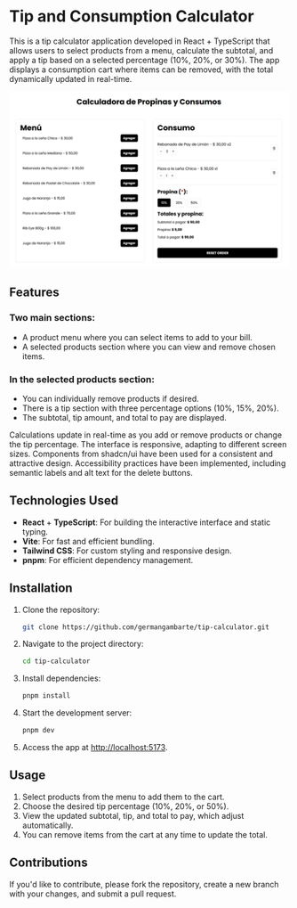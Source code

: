 # Tip and Consumption Calculator

This is a tip calculator application developed in React + TypeScript that allows users to select products from a menu, calculate the subtotal, and apply a tip based on a selected percentage (10%, 20%, or 30%). The app displays a consumption cart where items can be removed, with the total dynamically updated in real-time.

![App Screenshot](public/image.png)

## Features

### Two main sections:

- A product menu where you can select items to add to your bill.
- A selected products section where you can view and remove chosen items.

### In the selected products section:

- You can individually remove products if desired.
- There is a tip section with three percentage options (10%, 15%, 20%).
- The subtotal, tip amount, and total to pay are displayed.

Calculations update in real-time as you add or remove products or change the tip percentage.
The interface is responsive, adapting to different screen sizes.
Components from shadcn/ui have been used for a consistent and attractive design.
Accessibility practices have been implemented, including semantic labels and alt text for the delete buttons.

## Technologies Used

- **React** + **TypeScript**: For building the interactive interface and static typing.
- **Vite**: For fast and efficient bundling.
- **Tailwind CSS**: For custom styling and responsive design.
- **pnpm**: For efficient dependency management.

## Installation

1. Clone the repository:

   ```bash
   git clone https://github.com/germangambarte/tip-calculator.git
   ```

2. Navigate to the project directory:

   ```bash
   cd tip-calculator
   ```

3. Install dependencies:

   ```bash
   pnpm install
   ```

4. Start the development server:

   ```bash
   pnpm dev
   ```

5. Access the app at [http://localhost:5173](http://localhost:5173).

## Usage

1. Select products from the menu to add them to the cart.
2. Choose the desired tip percentage (10%, 20%, or 50%).
3. View the updated subtotal, tip, and total to pay, which adjust automatically.
4. You can remove items from the cart at any time to update the total.

## Contributions

If you'd like to contribute, please fork the repository, create a new branch with your changes, and submit a pull request.
